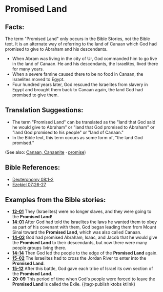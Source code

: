 # Promised Land #

## Facts: ##

The term "Promised Land" only occurs in the Bible Stories, not the Bible text. It is an alternate way of referring to the land of Canaan which God had promised to give to Abraham and his descendants.

* When Abram was living in the city of Ur, God commanded him to go live in the land of Canaan. He and his descendants, the Israelites, lived there for many years.
* When a severe famine caused there to be no food in Canaan, the Israelites moved to Egypt.
* Four hundred years later, God rescued the Israelites from slavery in Egypt and brought them back to Canaan again, the land God had promised to give them.

## Translation Suggestions: ##

* The term "Promised Land" can be translated as the "land that God said he would give to Abraham" or "land that God promised to Abraham" or "land God promised to his people" or "land of Canaan."
* In the Bible text, this term occurs as some form of, "the land God promised."

(See also: [Canaan, Canaanite](../other/canaan.md) **·** [promise](../kt/promise.md))

## Bible References: ##

* [Deuteronomy 08:1-2](https://door43.org/en/bible/notes/deu/08/01)
* [Ezekiel 07:26-27](https://door43.org/en/bible/notes/ezk/07/26)

## Examples from the Bible stories: ##

* __[12-01](https://door43.org/en/obs/notes/frames/12-01)__ They (Israelites) were no longer slaves, and they were going to the __Promised Land__!
* __[14-01](https://door43.org/en/obs/notes/frames/14-01)__ After God had told the Israelites the laws he wanted them to obey as part of his covenant with them, God began leading them from Mount Sinai toward the __Promised Land__, which was also called Canaan.
* __[14-02](https://door43.org/en/obs/notes/frames/14-02)__ God had promised Abraham, Isaac, and Jacob that he would give the __Promised Land__  to their descendants, but now there were many people groups living there.
* __[14-14](https://door43.org/en/obs/notes/frames/14-14)__ Then God led the people to the edge of the __Promised Land__  again.
* __[15-02](https://door43.org/en/obs/notes/frames/15-02)__ The Israelites had to cross the Jordan River to enter into the __Promised Land__.
* __[15-12](https://door43.org/en/obs/notes/frames/15-12)__ After this battle, God gave each tribe of Israel its own section of the __Promised Land__.
* __[20-09](https://door43.org/en/obs/notes/frames/20-09)__ This period of time when God's people were forced to leave the __Promised Land__  is called the Exile.
{{tag>publish ktobs ktlink}

